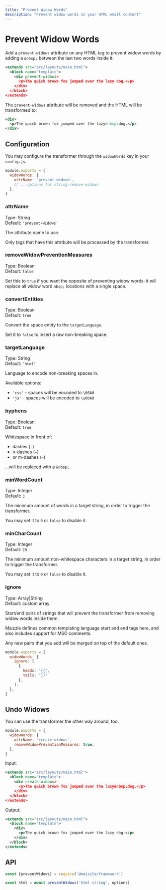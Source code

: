 ```yaml
---
title: "Prevent Widow Words"
description: "Prevent widow words in your HTML email content"
---
```


# Prevent Widow Words

Add a `prevent-widows` attribute on any HTML tag to prevent widow words by adding a `&nbsp;` between the last two words inside it.

<code-sample title="src/templates/example.html">

  ```xml
  <extends src="src/layouts/main.html">
    <block name="template">
      <div prevent-widows>
        <p>The quick brown fox jumped over the lazy dog.</p>
      </div>
    </block>
  </extends>
  ```

</code-sample>

The `prevent-widows` attribute will be removed and the HTML will be transformed to:

```xml
<div>
  <p>The quick brown fox jumped over the lazy&nbsp;dog.</p>
</div>
```

## Configuration

You may configure the transformer through the `widowWords` key in your `config.js`:

<code-sample title="config.js">

  ```js
  module.exports = {
    widowWords: {
      attrName: 'prevent-widows',
      // ...options for string-remove-widows
    },
  }
  ```

</code-sample>

### attrName

Type: String\
Default: `'prevent-widows'`

The attribute name to use.

Only tags that have this attribute will be processed by the transformer.

### removeWidowPreventionMeasures

Type: Boolean\
Default: `false`

Set this to `true` if you want the opposite of preventing widow words: it will replace all widow word `nbsp;` locations with a single space.

### convertEntities

Type: Boolean\
Default: `true`

Convert the space entity to the `targetLanguage`.

Set it to `false` to insert a raw non-breaking space.

### targetLanguage

Type: String\
Default: `'html'`

Language to encode non-breaking spaces in.

Available options:

- `'css'` - spaces will be encoded to `\00A0`
- `'js'` - spaces will be encoded to `\u00A0`

### hyphens

Type: Boolean\
Default: `true`

Whitespace in front of:

- dashes (`-`)
- n-dashes (`–`)
- or m-dashes (`—`)

...will be replaced with a `&nbsp;`.

### minWordCount

Type: Integer\
Default: `3`

The minimum amount of words in a target string, in order to trigger the transformer.

You may set it to `0` or `false` to disable it.

### minCharCount

Type: Integer\
Default: `20`

The minimum amount non-whitespace characters in a target string, in order to trigger the transformer.

You may set it to `0` or `false` to disable it.

### ignore

Type: Array|String\
Default: custom array

Start/end pairs of strings that will prevent the transformer from removing widow words inside them.

Maizzle defines common templating language start and end tags here, and also includes support for MSO comments.

Any new pairs that you add will be merged on top of the default ones.

<code-sample title="config.js">

  ```js
  module.exports = {
    widowWords: {
      ignore: [
        {
          heads: '{{',
          tails: '}}'
        },
      ],
    },
  }
  ```

</code-sample>

## Undo Widows

You can use the transformer the other way around, too.

<code-sample title="config.js">

  ```js
  module.exports = {
    widowWords: {
      attrName: 'create-widows',
      removeWidowPreventionMeasures: true,
    },
  }
  ```

</code-sample>

Input:

<code-sample title="src/templates/example.html">

  ```xml
  <extends src="src/layouts/main.html">
    <block name="template">
      <div create-widows>
        <p>The quick brown fox jumped over the lazy&nbsp;dog.</p>
      </div>
    </block>
  </extends>
  ```

</code-sample>

Output:

<code-sample title="src/templates/example.html">

  ```xml
  <extends src="src/layouts/main.html">
    <block name="template">
      <div>
        <p>The quick brown fox jumped over the lazy dog.</p>
      </div>
    </block>
  </extends>
  ```

</code-sample>

## API

<code-sample title="app.js">

  ```js
  const {preventWidows} = require('@maizzle/framework')

  const html = await preventWidows('html string', options)
  ```

</code-sample>
